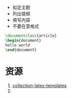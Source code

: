 - 拟定主题
- 列出提纲
- 填写内容
- 不要在意格式


```latex
\documentclass{article}
\begin{document}
hello world
\end{document}
```

# 资源

1. [collection-latex-templates](https://github.com/hantang/collection-latex-templates)
2. 